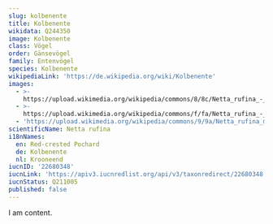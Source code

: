 ```yaml
---
slug: kolbenente
title: Kolbenente
wikidata: Q244350
image: Kolbenente
class: Vögel
order: Gänsevögel
family: Entenvögel
species: Kolbenente
wikipediaLink: 'https://de.wikipedia.org/wiki/Kolbenente'
images:
  - >-
    https://upload.wikimedia.org/wikipedia/commons/8/8c/Netta_rufina_-_Jona_(SG)_Stampf_2011-04-24_15-55-50.jpg
  - >-
    https://upload.wikimedia.org/wikipedia/commons/f/fa/Netta_rufina_-_Jona_(SG)_Stampf_2011-04-24_15-55-58.jpg
  - 'https://upload.wikimedia.org/wikipedia/commons/9/9a/Netta_rufina_m2.jpg'
scientificName: Netta rufina
i18nNames:
  en: Red-crested Pochard
  de: Kolbenente
  nl: Krooneend
iucnID: '22680348'
iucnLink: 'https://apiv3.iucnredlist.org/api/v3/taxonredirect/22680348'
iucnStatus: Q211005
published: false
---
```


I am content.
